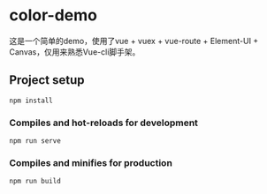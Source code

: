# color-demo

这是一个简单的demo，使用了vue + vuex + vue-route + Element-UI + Canvas，仅用来熟悉Vue-cli脚手架。

## Project setup
```
npm install
```

### Compiles and hot-reloads for development
```
npm run serve
```

### Compiles and minifies for production
```
npm run build
```
